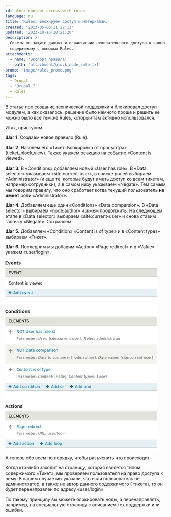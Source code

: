 ```yaml
---
id: block-content-access-with-rules
language: ru
title: 'Rules: Блокируем доступ к материалам.'
created: '2013-05-06T11:22:13'
updated: '2023-10-16T18:21:20'
description: >-
  Советы по защите данных и ограничению нежелательного доступа к важному
  содержимому с помощью Rules.
attachments:
  - name: 'Экспорт правила'
    path: 'attachment/block_node_rule.txt'
promo: 'image/rules_promo.png'
tags:
  - Drupal
  - 'Drupal 7'
  - Rules
---
```


В статье про создание технической поддержки я блокировал доступ модулем, а как
оказалось, решение было намного проще и решить её можно было все тем же Rules,
который там активно использовался.

Итак, приступим.

**Шаг 1.** Создаем новое правило (Rule).

**Шаг 2.** Назовем его «Тикет: Блокировка от просмотра» (ticket_block_view).
Также укажем реакцию на событие «Content is viewed».

**Шаг 3.** В «Conditions» добавляем новый «User has role». В «Data selector»
указываем «site:current-user», в списке ролей выбираем «Administrator» (и еще
те, которые будут иметь доступ ко всем тикетам, например сотрудники), а в самом
низу указываем «Negate». Тем самым мы говорим правилу, что оно сработает когда
текущий пользователь **не имеет** роли «Administrator».

**Шаг 4.** Добавляем еще один «Conditions» «Data comparsion». В «Data selector»
выбираем «node:author» и жмем продолжить. На следующем этапе в «Data selector»
выбираем «site:current-user» и снова ставим галочку «Negate». Сохраняем.

**Шаг 5.** Добавляем «Condition» «Content is of type» и в «Content types»
выбираем «Тикет».

**Шаг 6.** Последним мы добавим «Action» «Page redirect» и в «Value» укажем
«user/login».

![Блокировка доступа при помощи Rules.](image/rule_block.jpg)

А теперь обо всем по порядку, чтобы разъяснить что происходит.

Когда кто-либо заходит на страницу, которая является типом содержимого «Тикет»,
мы проверяем пользователя на право доступа к нему. В нашем случае мы указали,
что если пользователь не администратор, а также не автор данного содержимого (
тикета), то он будет перенаправлен по адресу «user/login».

По такому принципу вы можете блокировать ноды, а перенаправлять, например, на
специальную страницу с описанием тех поддержки или ошибки.
